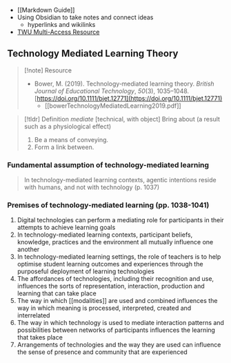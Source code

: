 - [[Markdown Guide]]
- Using Obsidian to take notes and connect ideas
	- hyperlinks and wikilinks
- [TWU Multi-Access Resource](https://multi-access.twu.ca)

## Technology Mediated Learning Theory 

>[!note] Resource
> - Bower, M. (2019). Technology‐mediated learning theory. _British Journal of Educational Technology_, _50_(3), 1035–1048. [https://doi.org/10.1111/bjet.12771](https://doi.org/10.1111/bjet.12771)
>    - [[bowerTechnologyMediatedLearning2019.pdf]]

> [!tldr] Definition
> *mediate* [technical, with object] 
> Bring about (a result such as a physiological effect) 
> 	1. Be a means of conveying. 
> 	2. Form a link between.

### Fundamental assumption of technology-mediated learning

> In technology-mediated learning contexts, agentic intentions reside with humans, and not with technology (p. 1037)

### Premises of technology-mediated learning (pp. 1038-1041)

1. Digital technologies can perform a mediating role for participants in their attempts to achieve learning goals
2. In technology-mediated learning contexts, participant beliefs, knowledge, practices and the environment all mutually influence one another
3. In technology-mediated learning settings, the role of teachers is to help optimise student learning outcomes and experiences through the purposeful deployment of learning technologies
4. The affordances of technologies, including their recognition and use, influences the sorts of representation, interaction, production and learning that can take place
5. The way in which [[modalities]] are used and combined influences the way in which meaning is processed, interpreted, created and interrelated
6. The way in which technology is used to mediate interaction patterns and possibilities between networks of participants influences the learning that takes place
7. Arrangements of technologies and the way they are used can influence the sense of presence and community that are experienced